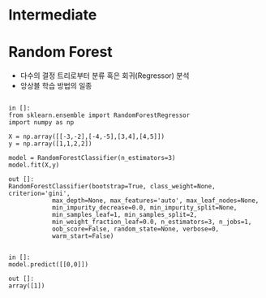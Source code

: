 # Intermediate

# Random Forest

* 다수의 결정 트리로부터 분류 혹은 회귀(Regressor) 분석
* 앙상블 학습 방법의 일종

<pre><code>
in []:
from sklearn.ensemble import RandomForestRegressor
import numpy as np

X = np.array([[-3,-2],[-4,-5],[3,4],[4,5]])
y = np.array([1,1,2,2])

model = RandomForestClassifier(n_estimators=3)
model.fit(X,y)

out []:
RandomForestClassifier(bootstrap=True, class_weight=None, criterion='gini',
            max_depth=None, max_features='auto', max_leaf_nodes=None,
            min_impurity_decrease=0.0, min_impurity_split=None,
            min_samples_leaf=1, min_samples_split=2,
            min_weight_fraction_leaf=0.0, n_estimators=3, n_jobs=1,
            oob_score=False, random_state=None, verbose=0,
            warm_start=False)
</code></pre>

<pre><code>
in []:
model.predict([[0,0]])

out []:
array([1])
</code></pre>

